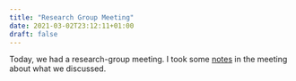 ```yaml
---
title: "Research Group Meeting"
date: 2021-03-02T23:12:11+01:00
draft: false
---
```


Today, we had a research-group meeting. I took some [notes](/210302/research-group-meeting.html) in the meeting about what we discussed.

